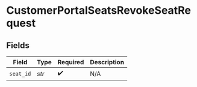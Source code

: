 # CustomerPortalSeatsRevokeSeatRequest


## Fields

| Field              | Type               | Required           | Description        |
| ------------------ | ------------------ | ------------------ | ------------------ |
| `seat_id`          | *str*              | :heavy_check_mark: | N/A                |